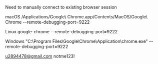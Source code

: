 Need to manually connect to existing browser session

macOS
/Applications/Google\ Chrome.app/Contents/MacOS/Google\ Chrome --remote-debugging-port=9222 

Linux
google-chrome --remote-debugging-port=9222 

Windows
"C:\Program Files\Google\Chrome\Application\chrome.exe" --remote-debugging-port=9222 

u2894478@gmail.com
notme123!